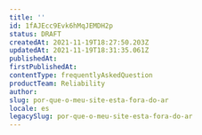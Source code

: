 ```yaml
---
title: ''
id: 1fAJEcc9Evk6hMqJEMDH2p
status: DRAFT
createdAt: 2021-11-19T18:27:50.203Z
updatedAt: 2021-11-19T18:31:35.061Z
publishedAt: 
firstPublishedAt: 
contentType: frequentlyAskedQuestion
productTeam: Reliability
author: 
slug: por-que-o-meu-site-esta-fora-do-ar
locale: es
legacySlug: por-que-o-meu-site-esta-fora-do-ar
---
```



